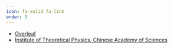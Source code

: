 ```yaml
---
icon: fa-solid fa-link
order: 5
---
```


- [Overleaf]([www.overleaf.com](https://www.overleaf.com/project))
-  [Institute of Theoretical Physics, Chinese Academy of Sciences](https://english.itp.cas.cn/)